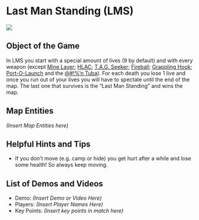 Last Man Standing (LMS)
=======================

![](>http://pics.nexuizninjaz.com/images/v73uorgsp9f5stya1zx.jpg)

Object of the Game
------------------

In LMS you start with a special amount of lives (9 by default) and with every weapon (except [Mine Layer](Weapons); [HLAC](Weapons); [T.A.G. Seeker](Weapons); [Fireball](Weapons); [Grappling Hook](Weapons); [Port-O-Launch](Weapons) and the [@#!%’n Tuba](Weapons)). For each death you lose 1 live and once you run out of your lives you will have to spectate until the end of the map. The last one that survives is the “Last Man Standing” and wins the map.

Map Entities
------------

_(Insert Map Entities here)_

Helpful Hints and Tips
----------------------

- If you don’t move (e.g. camp or hide) you get hurt after a while and lose some health! So always keep moving.

List of Demos and Videos
------------------------

-   Demo: _(Insert Demo or Video Here)_
-   Players: _(Insert Player Names Here)_
-   Key Points: _(Insert key points in match here)_

